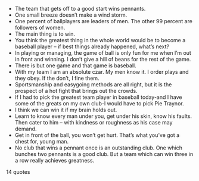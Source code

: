  - The team that gets off to a good start wins pennants.
 - One small breeze doesn’t make a wind storm.
 - One percent of ballplayers are leaders of men. The other 99 percent are followers of women.
 - The main thing is to win.
 - You think the greatest thing in the whole world would be to become a baseball player – if best things already happened, what’s next?
 - In playing or managing, the game of ball is only fun for me when I’m out in front and winning. I don’t give a hill of beans for the rest of the game.
 - There is but one game and that game is baseball.
 - With my team I am an absolute czar. My men know it. I order plays and they obey. If the don’t, I fine them.
 - Sportsmanship and easygoing methods are all right, but it is the prospect of a hot fight that brings out the crowds.
 - If I had to pick the greatest team player in baseball today-and I have some of the greats on my own club-I would have to pick Pie Traynor.
 - I think we can win it if my brain holds out.
 - Learn to know every man under you, get under his skin, know his faults. Then cater to him – with kindness or roughness as his case may demand.
 - Get in front of the ball, you won’t get hurt. That’s what you’ve got a chest for, young man.
 - No club that wins a pennant once is an outstanding club. One which bunches two pennants is a good club. But a team which can win three in a row really achieves greatness.

14 quotes